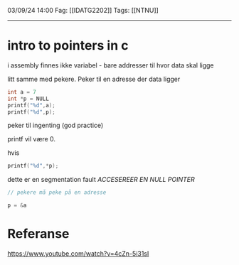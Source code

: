 03/09/24 14:00
Fag: [[IDATG2202]]
Tags: [[NTNU]]
___

# intro to pointers in c

i assembly finnes ikke variabel - bare addresser til hvor data skal ligge

litt samme med pekere. Peker til en adresse der data ligger

```c
int a = 7
int *p = NULL
printf("%d",a);
printf("%d",p);

```

peker til ingenting (god practice)

printf vil være 0.

hvis
```c
printf("%d",*p);
```
dette er en segmentation fault
*ACCESEREER EN NULL POINTER*

```c
// pekere må peke på en adresse

p = &a
```


# Referanse
https://www.youtube.com/watch?v=4cZn-5i31sI